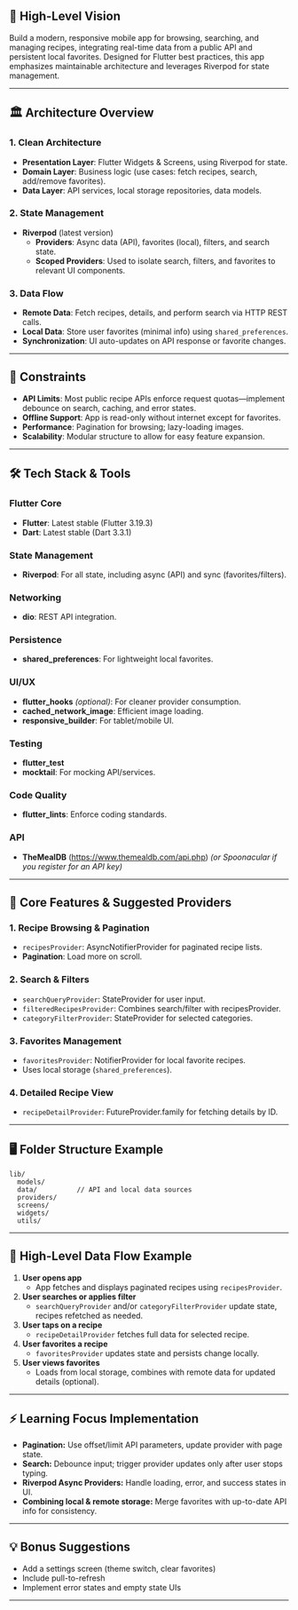 ## 📌 **High-Level Vision**
Build a modern, responsive mobile app for browsing, searching, and managing recipes, integrating real-time data from a public API and persistent local favorites. Designed for Flutter best practices, this app emphasizes maintainable architecture and leverages Riverpod for state management.


---

## 🏛️ **Architecture Overview**

### **1. Clean Architecture**
- **Presentation Layer**: Flutter Widgets & Screens, using Riverpod for state.
- **Domain Layer**: Business logic (use cases: fetch recipes, search, add/remove favorites).
- **Data Layer**: API services, local storage repositories, data models.

### **2. State Management**
- **Riverpod** (latest version)
  - **Providers**: Async data (API), favorites (local), filters, and search state.
  - **Scoped Providers**: Used to isolate search, filters, and favorites to relevant UI components.

### **3. Data Flow**
- **Remote Data**: Fetch recipes, details, and perform search via HTTP REST calls.
- **Local Data**: Store user favorites (minimal info) using `shared_preferences`.
- **Synchronization**: UI auto-updates on API response or favorite changes.

---

## 🚧 **Constraints**
- **API Limits**: Most public recipe APIs enforce request quotas—implement debounce on search, caching, and error states.
- **Offline Support**: App is read-only without internet except for favorites.
- **Performance**: Pagination for browsing; lazy-loading images.
- **Scalability**: Modular structure to allow for easy feature expansion.

---

## 🛠️ **Tech Stack & Tools**

### **Flutter Core**
- **Flutter**: Latest stable (Flutter 3.19.3)
- **Dart**: Latest stable (Dart 3.3.1)

### **State Management**
- **Riverpod**: For all state, including async (API) and sync (favorites/filters).

### **Networking**
- **dio**: REST API integration.

### **Persistence**
- **shared_preferences**: For lightweight local favorites.

### **UI/UX**
- **flutter_hooks** *(optional)*: For cleaner provider consumption.
- **cached_network_image**: Efficient image loading.
- **responsive_builder**: For tablet/mobile UI.

### **Testing**
- **flutter_test**
- **mocktail**: For mocking API/services.

### **Code Quality**
- **flutter_lints**: Enforce coding standards.

### **API**
- **TheMealDB** (https://www.themealdb.com/api.php)
  *(or Spoonacular if you register for an API key)*

---

## 📝 **Core Features & Suggested Providers**

### **1. Recipe Browsing & Pagination**
- `recipesProvider`: AsyncNotifierProvider for paginated recipe lists.
- **Pagination**: Load more on scroll.

### **2. Search & Filters**
- `searchQueryProvider`: StateProvider for user input.
- `filteredRecipesProvider`: Combines search/filter with recipesProvider.
- `categoryFilterProvider`: StateProvider for selected categories.

### **3. Favorites Management**
- `favoritesProvider`: NotifierProvider for local favorite recipes.
- Uses local storage (`shared_preferences`).

### **4. Detailed Recipe View**
- `recipeDetailProvider`: FutureProvider.family for fetching details by ID.

---

## 🖥️ **Folder Structure Example**
```
lib/
  models/
  data/          // API and local data sources
  providers/
  screens/
  widgets/
  utils/
```

---

## 🔄 **High-Level Data Flow Example**

1. **User opens app**
   - App fetches and displays paginated recipes using `recipesProvider`.
2. **User searches or applies filter**
   - `searchQueryProvider` and/or `categoryFilterProvider` update state, recipes refetched as needed.
3. **User taps on a recipe**
   - `recipeDetailProvider` fetches full data for selected recipe.
4. **User favorites a recipe**
   - `favoritesProvider` updates state and persists change locally.
5. **User views favorites**
   - Loads from local storage, combines with remote data for updated details (optional).

---

## ⚡ **Learning Focus Implementation**
- **Pagination:** Use offset/limit API parameters, update provider with page state.
- **Search:** Debounce input; trigger provider updates only after user stops typing.
- **Riverpod Async Providers:** Handle loading, error, and success states in UI.
- **Combining local & remote storage:** Merge favorites with up-to-date API info for consistency.

---

## 💡 **Bonus Suggestions**
- Add a settings screen (theme switch, clear favorites)
- Include pull-to-refresh
- Implement error states and empty state UIs

---